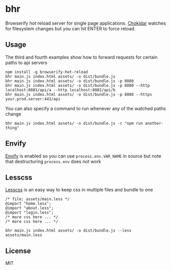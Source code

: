 # bhr
Browserify hot reload server for single page applications. [Chokidar](https://www.npmjs.com/package/chokidar) watches for filesystem changes but you can hit ENTER to force reload.

## Usage
The third and fourth examples show how to forward requests for certain paths to api servers
```
npm install -g browserify-hot-reload
bhr main.js index.html assets/ -o dist/bundle.js
bhr main.js index.html assets/ -o dist/bundle.js -p 8080
bhr main.js index.html assets/ -o dist/bundle.js -p 8080 --http localhost:8081/api/a --http localhost:8082/api/b
bhr main.js index.html assets/ -o dist/bundle.js -p 8080 --https your.prod.server:443/api
```

You can also specify a command to run whenever any of the watched paths change
```
bhr main.js index.html assets/ -o dist/bundle.js -c "npm run another-thing"
```

## Envify
[Envify](https://www.npmjs.com/package/@browserify/envify) is enabled so you can use `process.env.VAR_NAME` in source but note that destructuring `process.env` does not work

## Lesscss
[Lesscss](https://lesscss.org/) is an easy way to keep css in multiple files and bundle to one
```
/* file: assets/main.less */
@import "home.less";
@import "about.less";
@import "login.less";
/* more css here ... */
/* more css here ... */

bhr main.js index.html assets/ -o dist/bundle.js --less assets/main.less
```

## License
MIT
